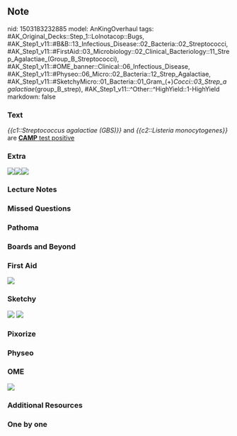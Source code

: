 ## Note
nid: 1503183232885
model: AnKingOverhaul
tags: #AK_Original_Decks::Step_1::Lolnotacop::Bugs, #AK_Step1_v11::#B&B::13_Infectious_Disease::02_Bacteria::02_Streptococci, #AK_Step1_v11::#FirstAid::03_Microbiology::02_Clinical_Bacteriology::11_Strep_Agalactiae_(Group_B_Streptococci), #AK_Step1_v11::#OME_banner::Clinical::06_Infectious_Disease, #AK_Step1_v11::#Physeo::06_Micro::02_Bacteria::12_Strep_Agalactiae, #AK_Step1_v11::#SketchyMicro::01_Bacteria::01_Gram_(+)_Cocci::03_Strep_agalactiae_(group_B_strep), #AK_Step1_v11::^Other::^HighYield::1-HighYield
markdown: false

### Text
<i>{{c1::Streptococcus agalactiae (GBS)}}</i> and <i>{{c2::Listeria
monocytogenes}}</i> are <u><b>CAMP</b> test positive</u>

### Extra
<img src="paste-2207613190499.jpg"><img src=
"paste-2250562863463.jpg"><img src="paste-2237677961319.jpg">

### Lecture Notes


### Missed Questions


### Pathoma


### Boards and Beyond


### First Aid
<img src="tmpu749n9vx.png">

### Sketchy
<img src="paste-465278102142977.jpg"> <img src=
"Screen%20Shot%202019-09-26%20at%208.10.43%20AM.png">

### Pixorize


### Physeo


### OME
<div class="ome-widget">
  <a href=
  "https://onlinemeded.org/spa/infectious-disease?ref=anki"><img src="_OME_AnkiFlashcards_Topic_4.png"></a>
</div>

### Additional Resources


### One by one


